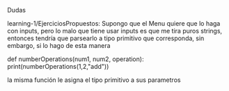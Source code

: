 Dudas

learning-1/EjerciciosPropuestos: Supongo que el Menu quiere que lo haga con inputs, pero lo malo que tiene usar inputs es que me tira puros strings, entonces tendría que parsearlo a tipo primitivo que corresponda, sin embargo, si lo hago de esta manera

def numberOperations(num1, num2, operation):
print(numberOperations(1,2,"add"))

la misma función le asigna el tipo primitivo a sus parametros
